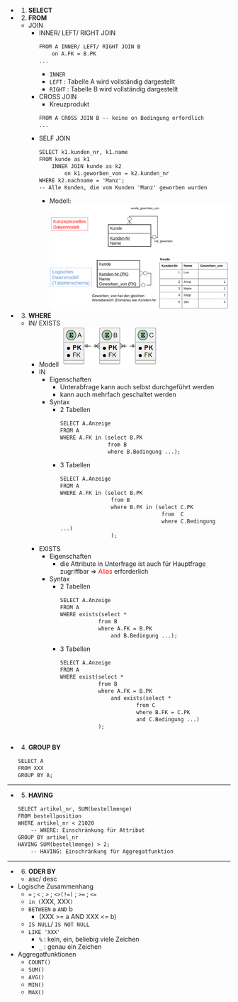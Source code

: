 - 1) **SELECT** 

- 2) **FROM** 
	- JOIN
		- INNER/ LEFT/ RIGHT JOIN
			```mysql
			FROM A INNER/ LEFT/ RIGHT JOIN B
				on A.FK = B.PK
			...
			```
			- `INNER` 
			- `LEFT` : Tabelle A wird vollständig dargestellt 
			- `RIGHT` : Tabelle B wird vollständig dargestellt 
		- CROSS JOIN
			- Kreuzprodukt
			```mysql
			FROM A CROSS JOIN B -- keine on Bedingung erfordlich
			...
			```
		- SELF JOIN
			```mysql
			SELECT k1.kunden_nr, k1.name
			FROM kunde as k1 
				INNER JOIN kunde as k2
					on k1.geworben_von = k2.kunden_nr
			WHERE k2.nachname = 'Manz';
			-- Alle Kunden, die vom Kunden 'Manz' geworben wurden
			```
			- Modell: <img src="https://raw.githubusercontent.com/ICH-BIN-HXM/images/main/pictures_Obsidian/Datenbanken_rekursive_1:n-Beziehung.png" alt="|300"  />
			<br><div STYLE="page-break-after: always;"></div>
- 3) **WHERE** 
	- IN/ EXISTS
		- Modell <img src="https://raw.githubusercontent.com/ICH-BIN-HXM/images/main/pictures_Obsidian/DatenBanken_EXISTS-IN_Modell.png" alt="|225" style="zoom:50%;" /> 
		- IN
			- Eigenschaften
				- Unterabfrage kann auch selbst durchgeführt werden
				- kann auch mehrfach geschaltet werden
			- Syntax
				- 2 Tabellen
					```mysql
					SELECT A.Anzeige
					FROM A
					WHERE A.FK in (select B.PK 
								   from B
								   where B.Bedingung ...);
					```
				- 3 Tabellen
					```mysql
					SELECT A.Anzeige
					FROM A
					WHERE A.FK in (select B.PK
									from B
									where B.FK in (select C.PK
													from  C
													where C.Bedingung ...)
									);
					```
		- EXISTS
			- Eigenschaften
				- die Attribute in Unterfrage ist auch für Hauptfrage zugriffbar $\Rightarrow$ <font color = "red">Alias</font> erforderlich 
			- Syntax
				- 2 Tabellen
					```mysql
					SELECT A.Anzeige
					FROM A 
					WHERE exists(select * 
								from B 
								where A.FK = B.PK
									and B.Bedingung ...);
					```
				- 3 Tabellen
					```mysql
					SELECT A.Anzeige
					FROM A
					WHERE exist(select *
								from B
								where A.FK = B.PK
									and exists(select *
											from C
											where B.FK = C.PK
											and C.Bedingung ...)
								);
					```
					<br><div STYLE="page-break-after: always;"></div>
- 4) **GROUP BY** 
	```mysql
	SELECT A 
	FROM XXX
	GROUP BY A;
	```
---
- 5) **HAVING** 
	```mysql
	SELECT artikel_nr, SUM(bestellmenge)
	FROM bestellposition
	WHERE artikel_nr < 21020 
		-- WHERE: Einschränkung für Attribut
	GROUP BY artikel_nr
	HAVING SUM(bestellmenge) > 2; 
		-- HAVING: Einschränkung für Aggregatfunktion
	```
---
- 6) **ODER BY** 
	- asc/ desc
	<br><div STYLE="page-break-after: always;"></div>
- Logische Zusammenhang
	- `=` ; `<` ; `>` ; `<>(!=)` ; `>=` ; `<=` 
	- `in (`XXX, XXX`)`
	-  `BETWEEN` a `AND` b 
		- (XXX >= a AND XXX <= b) 
	-  `IS NULL`/ `IS NOT NULL` 
	- `LIKE 'XXX'`
		- `%` : kein, ein, beliebig viele Zeichen
		- `_` : genau ein Zeichen 
- Aggregatfunktionen
	- `COUNT()` 
	- `SUM()` 
	- `AVG()` 
	- `MIN()` 
	- `MAX()` 